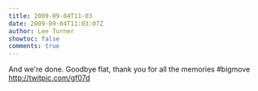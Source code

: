 ```yaml
---
title: 2009-09-04T11-03
date: 2009-09-04T11:03:07Z
author: Lee Turner
showtoc: false
comments: true
---
```


And we're done. Goodbye flat, thank you for all the memories #bigmove http://twitpic.com/gf07d

